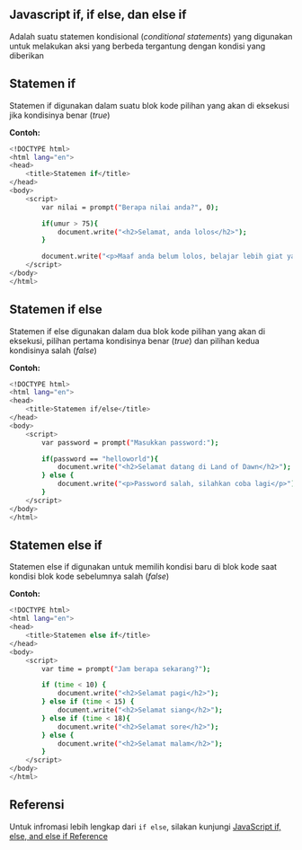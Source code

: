 ## Javascript if, if else, dan else if

Adalah suatu statemen kondisional (_conditional statements_) yang digunakan untuk melakukan aksi yang berbeda tergantung dengan kondisi yang diberikan

## Statemen if

Statemen if digunakan dalam suatu blok kode pilihan yang akan di eksekusi jika kondisinya benar (_true_)

**Contoh:**

```sh
<!DOCTYPE html>
<html lang="en">
<head>
    <title>Statemen if</title>
</head>
<body>
    <script>
        var nilai = prompt("Berapa nilai anda?", 0);

        if(umur > 75){
            document.write("<h2>Selamat, anda lolos</h2>");
        }

        document.write("<p>Maaf anda belum lolos, belajar lebih giat ya</p>");
    </script>
</body>
</html>
```

## Statemen if else

Statemen if else digunakan dalam dua blok kode pilihan yang akan di eksekusi, pilihan pertama kondisinya benar (_true_) dan pilihan kedua kondisinya salah (_false_)

**Contoh:**

```sh
<!DOCTYPE html>
<html lang="en">
<head>
    <title>Statemen if/else</title>
</head>
<body>
    <script>
        var password = prompt("Masukkan password:");

        if(password == "helloworld"){
            document.write("<h2>Selamat datang di Land of Dawn</h2>");
        } else {
            document.write("<p>Password salah, silahkan coba lagi</p>");
        }
    </script>
</body>
</html>
```

## Statemen else if

Statemen else if digunakan untuk memilih kondisi baru di blok kode saat kondisi blok kode sebelumnya salah (_false_)

**Contoh:**

```sh
<!DOCTYPE html>
<html lang="en">
<head>
    <title>Statemen else if</title>
</head>
<body>
    <script>
        var time = prompt("Jam berapa sekarang?");

        if (time < 10) {
            document.write("<h2>Selamat pagi</h2>");
        } else if (time < 15) {
            document.write("<h2>Selamat siang</h2>");
        } else if (time < 18){
            document.write("<h2>Selamat sore</h2>");
        } else {
            document.write("<h2>Selamat malam</h2>");
        }
    </script>
</body>
</html>
```

## Referensi

Untuk infromasi lebih lengkap dari `if else`, silakan kunjungi [JavaScript if, else, and else if Reference](https://www.w3schools.com/js/js_if_else.asp)